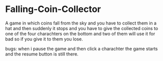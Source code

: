 # Falling-Coin-Collector
A game in which coins fall from the sky and you have to collect them in a hat and then suddenly it stops and you have to give the collected coins to one of the four charachters on the bottom and two of them will use it for bad so if you give it to them you lose.


bugs: 
    when i pause the game and then click a charachter the game starts and the resume button is still there.